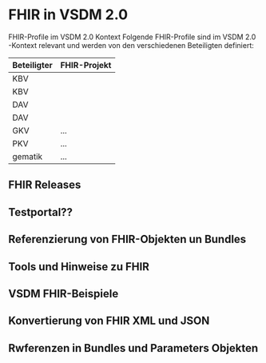 # FHIR in VSDM 2.0

FHIR-Profile im VSDM 2.0 Kontext
Folgende FHIR-Profile sind im VSDM 2.0 -Kontext relevant und werden von den verschiedenen Beteiligten definiert:


| Beteiligter | FHIR-Projekt |
| ----------- | ------------ |
| KBV | | ... |
| KBV | | ... |
| DAV | | ... |
| DAV | | ... |
| GKV | ... |
| PKV | ... |
| gematik | ... |


## FHIR Releases

## Testportal??

## Referenzierung von FHIR-Objekten un Bundles

## Tools und Hinweise zu FHIR

## VSDM FHIR-Beispiele

## Konvertierung von FHIR XML und JSON

## Rwferenzen in Bundles und Parameters Objekten




